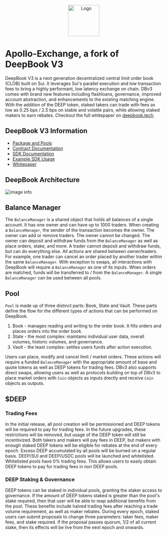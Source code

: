 <p align="center">
<img src="https://apollo1.io/wp-content/uploads/sites/56/2025/08/cropped-Apollo-Coin2-scaled-1.png" alt="Logo" width="100" height="100">
</p>

# Apollo-Exchange, a fork of DeepBook V3

DeepBook V3 is a next generation decentralized central limit order book (CLOB) built on Sui. It leverages Sui's parallel execution and low transaction fees to bring a highly performant, low latency exchange on chain. DBv3 comes with brand new features including flashloans, governance, improved account abstraction, and enhancements to the existing matching engine. With the addition of the DEEP token, staked takers can trade with fees as low as 0.25 bps / 2.5 bps on stable and volatile pairs, while allowing staked makers to earn rebates. Checkout the full whitepaper on [deepbook.tech](https://deepbook.tech).

## DeepBook V3 Information

- [Package and Pools](https://docs.google.com/document/d/1uK4MNqYa0LdhVqBD4KqOcWG1N1nNNe3JwbeUZc1kH1I)
- [Contract Documentation](https://docs.sui.io/standards/deepbookv3)
- [SDK Documentation](https://docs.sui.io/standards/deepbookv3-sdk)
- [Example SDK Usage](https://github.com/MystenLabs/ts-sdks/tree/main/packages/deepbook-v3/examples)
- [Whitepaper](https://cdn.prod.website-files.com/65fdccb65290aeb1c597b611/66059b44041261e3fe4a330d_deepbook_whitepaper.pdf)

## DeepBook Architecture

![image info](./DBv3Architecture.png)

## Balance Manager

The `BalanceManager` is a shared object that holds all balances of a single account. It has one owner and can have up to 1000 traders. When creating a `BalanceManager`, the sender of the transaction becomes the owner. The owner can add or remove traders. The owner cannot be changed.
The owner can deposit and withdraw funds from the `BalanceManager` as well as place orders, stake, and more. A trader cannot deposit and withdraw funds, but can do everything else. All actions are shared between owner/traders. For example, one trader can cancel an order placed by another trader within the same `BalanceManager`.
With exception to swaps, all interactions with DeepBook will require a `BalanceManager` as one of its inputs. When orders are matched, funds will be transferred to / from the `BalanceManager`. A single `BalanceManager` can be used between all pools.

## Pool

`Pool` is made up of three distinct parts: Book, State and Vault. These parts define the flow for the different types of actions that can be performed on DeepBook.

1.  Book - manages reading and writing to the order book. It fills orders and places orders into the order book.
2.  State - the most complex: maintains individual user data, overall volumes, historic volumes, and governance.
3.  Vault - the least complex: settles users funds after action execution.

Users can place, modify and cancel limit / market orders. These actions will require a funded `BalanceManager` with the appropriate amount of base and quote tokens as well as DEEP tokens for trading fees. DBv3 also supports direct swaps, allowing users as well as protocols building on top of DBv3 to place market orders with `Coin` objects as inputs drectly and receive `Coin` objects as outputs.

## $DEEP

### Trading Fees

In the initial release, all pool creation will be permissioned and DEEP tokens will be required to pay for trading fees. In the future upgrades, these restrictions will be removed, but usage of the DEEP token will still be incentivized. Both takers and makers will pay fees in DEEP, but makers with enough staked DEEP tokens will be eligible for rebates at the end of every epoch. Excess DEEP accumulated by all pools will be burned on a regular basis.
DEEP/SUI and DEEP/USDC pools will be launched and whitelisted. Whitelisted pools have 0% trading fees. This allows users to easily obtain DEEP tokens to pay for trading fees in non DEEP pools.

### DEEP Staking & Governance

DEEP tokens can be staked in individual pools, granting the staker access to governance. If the amount of DEEP tokens staked is greater than the pool's stake required, then that user will be able to reap additional benefits from the pool. These benefits include halved trading fees after reaching a trade volume requirement, as well as maker rebates. During every epoch, staked users can submit proposals to change three parameters: taker fees, maker fees, and stake required. If the proposal passes quorum, 1/2 of all current stake, then its effects will be live from the next epoch and onwards.
